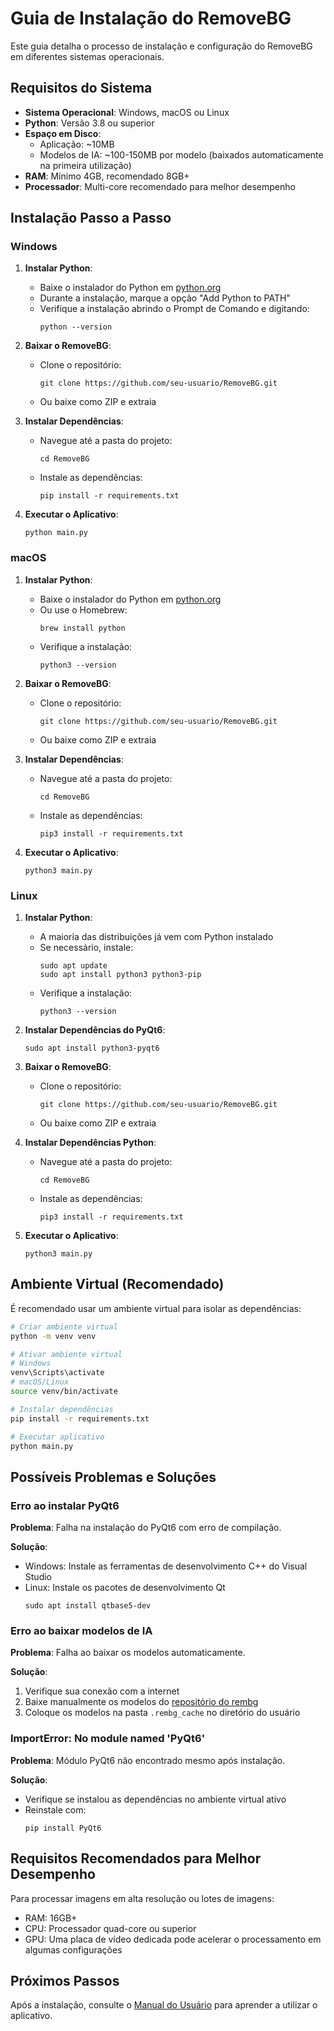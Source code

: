 # Guia de Instalação do RemoveBG

Este guia detalha o processo de instalação e configuração do RemoveBG em diferentes sistemas operacionais.

## Requisitos do Sistema

- **Sistema Operacional**: Windows, macOS ou Linux
- **Python**: Versão 3.8 ou superior
- **Espaço em Disco**: 
  - Aplicação: ~10MB
  - Modelos de IA: ~100-150MB por modelo (baixados automaticamente na primeira utilização)
- **RAM**: Mínimo 4GB, recomendado 8GB+
- **Processador**: Multi-core recomendado para melhor desempenho

## Instalação Passo a Passo

### Windows

1. **Instalar Python**:
   - Baixe o instalador do Python em [python.org](https://www.python.org/downloads/)
   - Durante a instalação, marque a opção "Add Python to PATH"
   - Verifique a instalação abrindo o Prompt de Comando e digitando:
     ```
     python --version
     ```

2. **Baixar o RemoveBG**:
   - Clone o repositório:
     ```
     git clone https://github.com/seu-usuario/RemoveBG.git
     ```
   - Ou baixe como ZIP e extraia

3. **Instalar Dependências**:
   - Navegue até a pasta do projeto:
     ```
     cd RemoveBG
     ```
   - Instale as dependências:
     ```
     pip install -r requirements.txt
     ```

4. **Executar o Aplicativo**:
   ```
   python main.py
   ```

### macOS

1. **Instalar Python**:
   - Baixe o instalador do Python em [python.org](https://www.python.org/downloads/)
   - Ou use o Homebrew:
     ```
     brew install python
     ```
   - Verifique a instalação:
     ```
     python3 --version
     ```

2. **Baixar o RemoveBG**:
   - Clone o repositório:
     ```
     git clone https://github.com/seu-usuario/RemoveBG.git
     ```
   - Ou baixe como ZIP e extraia

3. **Instalar Dependências**:
   - Navegue até a pasta do projeto:
     ```
     cd RemoveBG
     ```
   - Instale as dependências:
     ```
     pip3 install -r requirements.txt
     ```

4. **Executar o Aplicativo**:
   ```
   python3 main.py
   ```

### Linux

1. **Instalar Python**:
   - A maioria das distribuições já vem com Python instalado
   - Se necessário, instale:
     ```
     sudo apt update
     sudo apt install python3 python3-pip
     ```
   - Verifique a instalação:
     ```
     python3 --version
     ```

2. **Instalar Dependências do PyQt6**:
   ```
   sudo apt install python3-pyqt6
   ```

3. **Baixar o RemoveBG**:
   - Clone o repositório:
     ```
     git clone https://github.com/seu-usuario/RemoveBG.git
     ```
   - Ou baixe como ZIP e extraia

4. **Instalar Dependências Python**:
   - Navegue até a pasta do projeto:
     ```
     cd RemoveBG
     ```
   - Instale as dependências:
     ```
     pip3 install -r requirements.txt
     ```

5. **Executar o Aplicativo**:
   ```
   python3 main.py
   ```

## Ambiente Virtual (Recomendado)

É recomendado usar um ambiente virtual para isolar as dependências:

```bash
# Criar ambiente virtual
python -m venv venv

# Ativar ambiente virtual
# Windows
venv\Scripts\activate
# macOS/Linux
source venv/bin/activate

# Instalar dependências
pip install -r requirements.txt

# Executar aplicativo
python main.py
```

## Possíveis Problemas e Soluções

### Erro ao instalar PyQt6

**Problema**: Falha na instalação do PyQt6 com erro de compilação.

**Solução**: 
- Windows: Instale as ferramentas de desenvolvimento C++ do Visual Studio
- Linux: Instale os pacotes de desenvolvimento Qt
  ```
  sudo apt install qtbase5-dev
  ```

### Erro ao baixar modelos de IA

**Problema**: Falha ao baixar os modelos automaticamente.

**Solução**:
1. Verifique sua conexão com a internet
2. Baixe manualmente os modelos do [repositório do rembg](https://github.com/danielgatis/rembg)
3. Coloque os modelos na pasta `.rembg_cache` no diretório do usuário

### ImportError: No module named 'PyQt6'

**Problema**: Módulo PyQt6 não encontrado mesmo após instalação.

**Solução**:
- Verifique se instalou as dependências no ambiente virtual ativo
- Reinstale com:
  ```
  pip install PyQt6
  ```

## Requisitos Recomendados para Melhor Desempenho

Para processar imagens em alta resolução ou lotes de imagens:
- RAM: 16GB+
- CPU: Processador quad-core ou superior
- GPU: Uma placa de vídeo dedicada pode acelerar o processamento em algumas configurações

## Próximos Passos

Após a instalação, consulte o [Manual do Usuário](manual_do_usuario.md) para aprender a utilizar o aplicativo.
